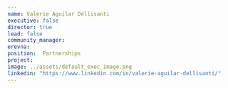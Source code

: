 ```yaml
---
name: Valerie Aguilar Dellisanti
executive: false
director: true
lead: false
community_manager:   
erevna:
position:  Partnerships
project: 
image: ../assets/default_exec_image.png
linkedin: "https://www.linkedin.com/in/valerie-aguilar-dellisanti/"
---
```

